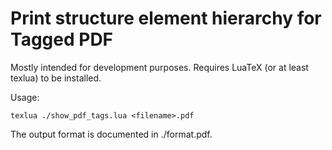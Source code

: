 # Print structure element hierarchy for Tagged PDF

Mostly intended for development purposes. Requires LuaTeX (or at least texlua) to be installed.

Usage:

    texlua ./show_pdf_tags.lua <filename>.pdf

The output format is documented in ./format.pdf.
